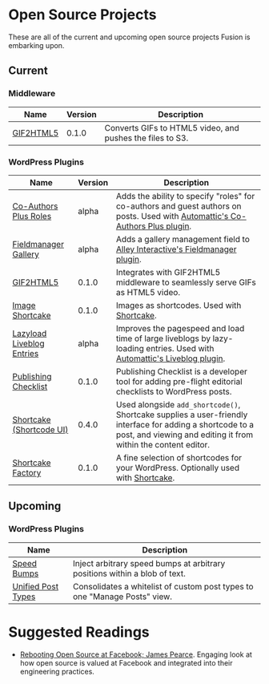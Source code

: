 # Open Source Projects

These are all of the current and upcoming open source projects Fusion is embarking upon.

## Current

### Middleware

Name | Version | Description
---- | ------- | -----------
[GIF2HTML5](https://github.com/fusioneng/gif2html5-app) | 0.1.0 | Converts GIFs to HTML5 video, and pushes the files to S3.

### WordPress Plugins

Name | Version | Description
---- | ------- | -----------
[Co-Authors Plus Roles](https://github.com/fusioneng/Co-Authors-Plus-Roles) | alpha | Adds the ability to specify "roles" for co-authors and guest authors on posts.  Used with [Automattic's Co-Authors Plus plugin](https://github.com/Automattic/Co-Authors-Plus).
[Fieldmanager Gallery](https://github.com/fusioneng/fieldmanager-gallery) | alpha | Adds a gallery management field to [Alley Interactive's Fieldmanager plugin](https://github.com/alleyinteractive/wordpress-fieldmanager).
[GIF2HTML5](https://github.com/fusioneng/gif2html5-plugin) | 0.1.0 | Integrates with GIF2HTML5 middleware to seamlessly serve GIFs as HTML5 video.
[Image Shortcake](https://github.com/fusioneng/image-shortcake) | 0.1.0 | Images as shortcodes. Used with [Shortcake](https://github.com/fusioneng/shortcake).
[Lazyload Liveblog Entries](https://github.com/fusioneng/lazyload-liveblog-entries) | alpha | Improves the pagespeed and load time of large liveblogs by lazy-loading entries. Used with [Automattic's Liveblog plugin](https://github.com/automattic/liveblog).
[Publishing Checklist](https://github.com/fusioneng/publishing-checklist) | 0.1.0 | Publishing Checklist is a developer tool for adding pre-flight editorial checklists to WordPress posts. 
[Shortcake (Shortcode UI)](https://github.com/fusioneng/Shortcake) | 0.4.0 | Used alongside `add_shortcode()`, Shortcake supplies a user-friendly interface for adding a shortcode to a post, and viewing and editing it from within the content editor.
[Shortcake Factory](https://github.com/fusioneng/shortcake-bakery) | 0.1.0 | A fine selection of shortcodes for your WordPress. Optionally used with [Shortcake](https://github.com/fusioneng/shortcake).

## Upcoming

### WordPress Plugins

Name | Description
---- | -----------
[Speed Bumps](https://github.com/fusioneng/speed-bumps) | Inject arbitrary speed bumps at arbitrary positions within a blob of text.
[Unified Post Types](https://github.com/fusioneng/Unified-Post-Types) | Consolidates a whitelist of custom post types to one "Manage Posts" view.

# Suggested Readings

* [Rebooting Open Source at Facebook; James Pearce](https://www.youtube.com/watch?v=fzL6Zoy_ndk). Engaging look at how open source is valued at Facebook and integrated into their engineering practices.
